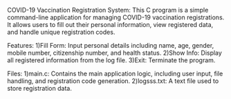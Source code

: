 COVID-19 Vaccination Registration System:
This C program is a simple command-line application for managing COVID-19 vaccination registrations. It allows users to fill out their personal information, view registered data, and handle unique registration codes.

Features:
1)Fill Form: Input personal details including name, age, gender, mobile number, citizenship number, and health status.
2)Show Info: Display all registered information from the log file.
3)Exit: Terminate the program.

Files:
1)main.c: Contains the main application logic, including user input, file handling, and registration code generation.
2)logsss.txt: A text file used to store registration data.

